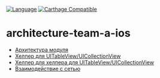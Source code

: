 [![Language](https://img.shields.io/badge/swift-4.1-green.svg)](https://swift.org)
[![Carthage Compatible](https://img.shields.io/badge/Carthage-compatible-4BC51D.svg?style=flat)](https://github.com/Carthage/Carthage)

# architecture-team-a-ios

- [Архитектура модуля](Source/HHModule/README.md)
- [Хелпер для UITableView/UICollectionView](Source/HHList/README.md)
- [Хелпер для хелпера для UITableView/UICollectionView](Source/HHListExtension/README.md)
- [Взаимодействие с сетью](Source/HHNetwork/README.md)
